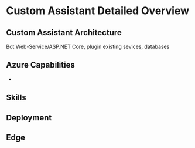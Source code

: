 # Custom Assistant Detailed Overview

## Custom Assistant Architecture

Bot
Web-Service/ASP.NET Core, plugin existing sevices, databases

## Azure Capabilities

- 

## Skills

## Deployment

## Edge

